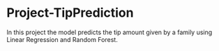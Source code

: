 # Project-TipPrediction
In this project the model predicts the tip amount given by a family using Linear Regression and Random Forest.

